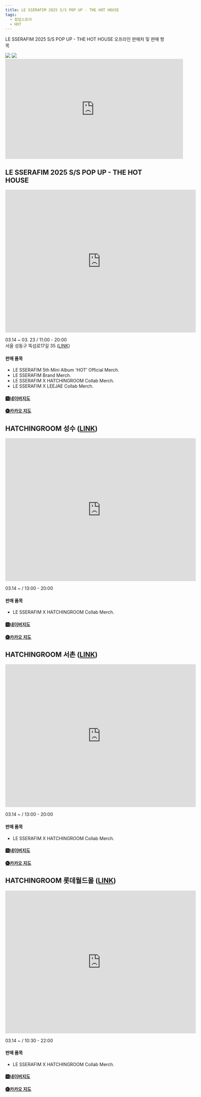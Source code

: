 ```yaml
---
title: LE SSERAFIM 2025 S/S POP UP - THE HOT HOUSE
tags:
  - 팝업스토어
  - HOT
---
```



LE SSERAFIM 2025 S/S POP UP - THE HOT HOUSE
오프라인 판매처 및 판매 항목

<img src="assets/GlZuy5XbcAADgAw.jpg">
<img src="assets/1741658799.jpg">
<iframe width="560" height="315" src="https://www.youtube.com/embed/gghmhzwB6sU?si=35cUX255zdepnvMh" title="YouTube video player" frameborder="0" allow="accelerometer; autoplay; clipboard-write; encrypted-media; gyroscope; picture-in-picture; web-share" referrerpolicy="strict-origin-when-cross-origin" allowfullscreen></iframe>

## **LE SSERAFIM 2025 S/S POP UP - THE HOT HOUSE**  

<iframe src="https://www.google.com/maps/embed?pb=!1m18!1m12!1m3!1d3163.615889041951!2d127.0580919133534!3d37.540550925498316!2m3!1f0!2f0!3f0!3m2!1i1024!2i768!4f13.1!3m3!1m2!1s0x357ca5f19790e40d%3A0xa16cbdd290770900!2z7ZSM65287LigMg!5e0!3m2!1sko!2skr!4v1741356763859!5m2!1sko!2skr" width="600" height="450" style="border:0;" allowfullscreen="" loading="lazy" referrerpolicy="no-referrer-when-downgrade"></iframe>

03.14 ~ 03. 23 / 11:00 - 20:00  
서울 성동구 뚝섬로17길 35 ([LINK](https://maps.app.goo.gl/us3iGFVpYK8BGtZh9))  

#### 판매 품목  
* LE SSERAFIM 5th Mini Album 'HOT’ Official Merch.  
* LE SSERAFIM Brand Merch.  
* LE SSERAFIM X HATCHINGROOM Collab Merch.  
* LE SSERAFIM X LEEJAE Collab Merch.  

#### [🅽네이버지도](https://naver.me/5ssT1u67)

#### [🅚카카오 지도](https://place.map.kakao.com/1160613732)



## **HATCHINGROOM 성수 (**[LINK](https://maps.app.goo.gl/vMcUTrPZnW8hRrxL7)**)**  

<iframe src="https://www.google.com/maps/embed?pb=!1m18!1m12!1m3!1d3163.435203937714!2d127.0537562!3d37.5448091!2m3!1f0!2f0!3f0!3m2!1i1024!2i768!4f13.1!3m3!1m2!1s0x357ca33207e390b9%3A0xfe3aa0cd5d8e1d77!2z7ZW07Lmt66O4IOyEseyImCBIQVRDSElOR1JPT00gU0VPTkdTVQ!5e0!3m2!1sko!2skr!4v1741356785117!5m2!1sko!2skr" width="600" height="450" style="border:0;" allowfullscreen="" loading="lazy" referrerpolicy="no-referrer-when-downgrade"></iframe>

03.14 ~ / 13:00 - 20:00  
#### 판매 품목
- LE SSERAFIM X HATCHINGROOM Collab Merch.  

#### [🅽네이버지도](https://naver.me/5T4AYi2u)

#### [🅚카카오 지도](https://place.map.kakao.com/581785058)

  
## **HATCHINGROOM 서촌 (**[LINK](https://maps.app.goo.gl/qwXRRoqMhDFgLzkf8)**)**  

<iframe src="https://www.google.com/maps/embed?pb=!1m18!1m12!1m3!1d3161.9705101748386!2d126.9726989!3d37.579312099999996!2m3!1f0!2f0!3f0!3m2!1i1024!2i768!4f13.1!3m3!1m2!1s0x357ca337af2e773d%3A0x1d5f7cac11c5b0c7!2z7ZW07Lmt66O4IOyEnOy0jCBIQVRDSElOR1JPT00gU0VPQ0hPTg!5e0!3m2!1sko!2skr!4v1741356793922!5m2!1sko!2skr" width="600" height="450" style="border:0;" allowfullscreen="" loading="lazy" referrerpolicy="no-referrer-when-downgrade"></iframe>

03.14 ~ / 13:00 - 20:00    
#### 판매 품목
- LE SSERAFIM X HATCHINGROOM Collab Merch.  

#### [🅽네이버지도](https://naver.me/5XJgOeRR)

#### [🅚카카오 지도](https://place.map.kakao.com/1792989211)

  
## **HATCHINGROOM 롯데월드몰 (**[LINK](https://maps.app.goo.gl/VjZRJMbBm1sAQ39XA)**)**  

<iframe src="https://www.google.com/maps/embed?pb=!1m18!1m12!1m3!1d3164.780247790603!2d127.10343340000001!3d37.5131008!2m3!1f0!2f0!3f0!3m2!1i1024!2i768!4f13.1!3m3!1m2!1s0x357ca5b864e47a43%3A0xc95d36df0da6658f!2z7ZW07Lmt66O4IOuhr-uNsOyblOuTnOuqsCBIQVRDSElOR1JPT00gTE9UVEUgV09STEQgTUFMTA!5e0!3m2!1sko!2skr!4v1741356802860!5m2!1sko!2skr" width="600" height="450" style="border:0;" allowfullscreen="" loading="lazy" referrerpolicy="no-referrer-when-downgrade"></iframe>

03.14 ~ / 10:30 - 22:00  
#### 판매 품목
- LE SSERAFIM X HATCHINGROOM Collab Merch.

#### [🅽네이버지도](https://naver.me/FO9dt3fy)

#### [🅚카카오 지도](https://place.map.kakao.com/744528010)